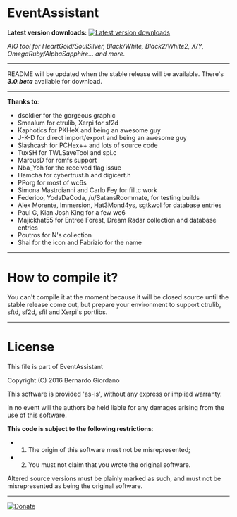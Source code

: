 # EventAssistant 

**Latest version downloads:** [![Latest version downloads](https://img.shields.io/github/downloads/BernardoGiordano/EventAssistant/latest/total.svg)](https://github.com/BernardoGiordano/EventAssistant/releases/latest)

*AIO tool for HeartGold/SoulSilver, Black/White, Black2/White2, X/Y, OmegaRuby/AlphaSapphire... and more.*

---

README will be updated when the stable release will be available. There's ***3.0.beta*** available for download.

---
 
**Thanks to**:

* dsoldier for the gorgeous graphic
* Smealum for ctrulib, Xerpi for sf2d
* Kaphotics for PKHeX and being an awesome guy
* J-K-D for direct import/export and being an awesome guy
* Slashcash for PCHex++ and lots of source code
* TuxSH for TWLSaveTool and spi.c
* MarcusD for romfs support
* Nba_Yoh for the received flag issue
* Hamcha for cybertrust.h and digicert.h
* PPorg for most of wc6s
* Simona Mastroianni and Carlo Fey for fill.c work
* Federico, YodaDaCoda, /u/SatansRoommate, for testing builds
* Alex Morente, Immersion, Hat3Mond4ys, sgtkwol for database entries
* Paul G, Kian Josh King for a few wc6
* Majickhat55 for Entree Forest, Dream Radar collection and database entries
* Poutros for N's collection
* Shai for the icon and Fabrizio for the name

---

# How to compile it?

You can't compile it at the moment because it will be closed source until the stable release come out, but prepare your environment to support ctrulib, sftd, sf2d, sfil and Xerpi's portlibs.

---

# License

This file is part of EventAssistant

Copyright (C) 2016 Bernardo Giordano

This software is provided 'as-is', without any express or implied warranty.
 
In no event will the authors be held liable for any damages arising from the use of this software.

**This code is subject to the following restrictions**:

* 1) The origin of this software must not be misrepresented; 
* 2) You must not claim that you wrote the original software. 


Altered source versions must be plainly marked as such, and must not be misrepresented as being the original software.

---

[![Donate](https://img.shields.io/badge/Donate-PayPal-green.svg)](https://www.paypal.me/BernardoGiordano)
